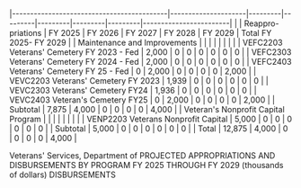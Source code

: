 |-------------------------------------------|---------------------|---------|---------|---------|---------|---------|------------------------|
|                                           | Reappro-  priations | FY 2025 | FY 2026 | FY 2027 | FY 2028 | FY 2029 | Total FY 2025- FY 2029 |
| Maintenance and Improvements              |                     |         |         |         |         |         |                        |
| VEFC2203 Veterans' Cemetery FY 2023 - Fed | 2,000               | 0       | 0       | 0       | 0       | 0       | 0                      |
| VEFC2303 Veterans' Cemetery FY 2024 - Fed | 2,000               | 0       | 0       | 0       | 0       | 0       | 0                      |
| VEFC2403 Veterans' Cemetery FY 25 - Fed   | 0                   | 2,000   | 0       | 0       | 0       | 0       | 2,000                  |
| VEVC2203 Veterans' Cemetery FY 2023       | 1,939               | 0       | 0       | 0       | 0       | 0       | 0                      |
| VEVC2303 Veterans' Cemetery FY24          | 1,936               | 0       | 0       | 0       | 0       | 0       | 0                      |
| VEVC2403 Veteran's Cemetery FY25          | 0                   | 2,000   | 0       | 0       | 0       | 0       | 2,000                  |
| Subtotal                                  | 7,875               | 4,000   | 0       | 0       | 0       | 0       | 4,000                  |
| Veteran's Nonprofit Capital Program       |                     |         |         |         |         |         |                        |
| VENP2203 Veterans Nonprofit Capital       | 5,000               | 0       | 0       | 0       | 0       | 0       | 0                      |
| Subtotal                                  | 5,000               | 0       | 0       | 0       | 0       | 0       | 0                      |
| Total                                     | 12,875              | 4,000   | 0       | 0       | 0       | 0       | 4,000                  |

Veterans' Services, Department of PROJECTED APPROPRIATIONS AND DISBURSEMENTS BY PROGRAM FY 2025 THROUGH FY 2029 (thousands of dollars) DISBURSEMENTS